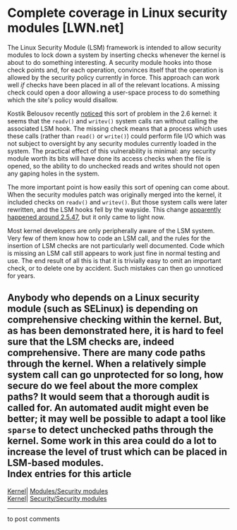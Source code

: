 # Complete coverage in Linux security modules [LWN.net]

The Linux Security Module (LSM) framework is intended to allow security modules to lock down a system by inserting checks whenever the kernel is about to do something interesting. A security module hooks into those check points and, for each operation, convinces itself that the operation is allowed by the security policy currently in force. This approach can work well _if_ checks have been placed in all of the relevant locations. A missing check could open a door allowing a user-space process to do something which the site's policy would disallow. 

Kostik Belousov recently [noticed](/Articles/154278/) this sort of problem in the 2.6 kernel: it seems that the `readv()` and `writev()` system calls ran without calling the associated LSM hook. The missing check means that a process which uses these calls (rather than `read()` or `write()`) could perform file I/O which was not subject to oversight by any security modules currently loaded in the system. The practical effect of this vulnerability is minimal: any security module worth its bits will have done its access checks when the file is opened, so the ability to do unchecked reads and writes should not open any gaping holes in the system. 

The more important point is how easily this sort of opening can come about. When the security modules patch was originally merged into the kernel, it included checks on `readv()` and `writev()`. But those system calls were later rewritten, and the LSM hooks fell by the wayside. This change [apparently happened around 2.5.47](/Articles/154282/), but it only came to light now. 

Most kernel developers are only peripherally aware of the LSM system. Very few of them know how to code an LSM call, and the rules for the insertion of LSM checks are not particularly well documented. Code which is missing an LSM call still appears to work just fine in normal testing and use. The end result of all this is that it is trivially easy to omit an important check, or to delete one by accident. Such mistakes can then go unnoticed for years. 

Anybody who depends on a Linux security module (such as SELinux) is depending on comprehensive checking within the kernel. But, as has been demonstrated here, it is hard to feel sure that the LSM checks are, indeed comprehensive. There are many code paths through the kernel. When a relatively simple system call can go unprotected for so long, how secure do we feel about the more complex paths? It would seem that a thorough audit is called for. An automated audit might even be better; it may well be possible to adapt a tool like `sparse` to detect unchecked paths through the kernel. Some work in this area could do a lot to increase the level of trust which can be placed in LSM-based modules.  
Index entries for this article  
---  
[Kernel](/Kernel/Index)| [Modules/Security modules](/Kernel/Index#Modules-Security_modules)  
[Kernel](/Kernel/Index)| [Security/Security modules](/Kernel/Index#Security-Security_modules)  
  


* * *

to post comments 
